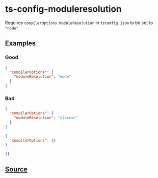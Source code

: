 # ts-config-moduleresolution

Requires `compilerOptions.moduleResolution` in `tsconfig.json` to be set to `"node"`.

## Examples

### Good

```json
{
  "compilerOptions": {
    "moduleResolution": "node"
  }
}
```

### Bad

```json
{
  "compilerOptions": {
    "moduleResolution": "classic"
  }
}
```

```json
{
  "compilerOptions": {}
}
```

```json
{}
```

## [Source](https://azuresdkspecs.z5.web.core.windows.net/TypeScriptSpec.html#ts-config-moduleresolution)
